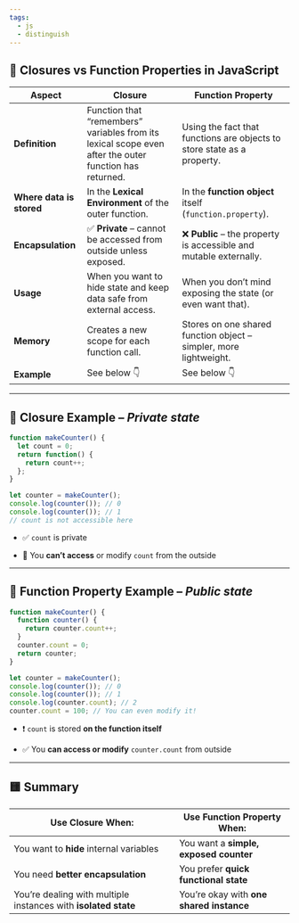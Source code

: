 ```yaml
---
tags:
  - js
  - distinguish
---
```


## 🧠 **Closures vs Function Properties** in JavaScript

|Aspect|**Closure**|**Function Property**|
|---|---|---|
|**Definition**|Function that “remembers” variables from its lexical scope even after the outer function has returned.|Using the fact that functions are objects to store state as a property.|
|**Where data is stored**|In the **Lexical Environment** of the outer function.|In the **function object** itself (`function.property`).|
|**Encapsulation**|✅ **Private** – cannot be accessed from outside unless exposed.|❌ **Public** – the property is accessible and mutable externally.|
|**Usage**|When you want to hide state and keep data safe from external access.|When you don’t mind exposing the state (or even want that).|
|**Memory**|Creates a new scope for each function call.|Stores on one shared function object – simpler, more lightweight.|
|**Example**|See below 👇|See below 👇|

---

## 🔐 **Closure Example** – _Private state_

```js
function makeCounter() {
  let count = 0;
  return function() {
    return count++;
  };
}

let counter = makeCounter();
console.log(counter()); // 0
console.log(counter()); // 1
// count is not accessible here
```

- ✅ `count` is private
    
- 🚫 You **can’t access** or modify `count` from the outside
    

---

## 🧮 **Function Property Example** – _Public state_

```js
function makeCounter() {
  function counter() {
    return counter.count++;
  }
  counter.count = 0;
  return counter;
}

let counter = makeCounter();
console.log(counter()); // 0
console.log(counter()); // 1
console.log(counter.count); // 2
counter.count = 100; // You can even modify it!
```

- ❗ `count` is stored **on the function itself**
    
- ✅ You **can access or modify** `counter.count` from outside
    

---

## 🟨 Summary

|Use Closure When:|Use Function Property When:|
|---|---|
|You want to **hide** internal variables|You want a **simple, exposed counter**|
|You need **better encapsulation**|You prefer **quick functional state**|
|You’re dealing with multiple instances with **isolated state**|You’re okay with **one shared instance**|